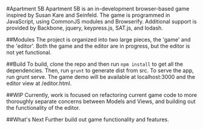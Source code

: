#Apartment 5B
Apartment 5B is an in-development browser-based game inspired by  Susan Kare and Seinfeld. The game is programmed in JavaScript, using CommonJS modules and Browserify. Additional support is provided by Backbone, jquery, keypress.js, SAT.js, and lodash.

##Modules
The project is organized into two large pieces, the 'game' and the 'editor'. Both the game and the editor are in progress, but the editor is not yet functional.

##Build
To build, clone the repo and then run `npm install` to get all the dependencies. Then, run `grunt` to generate dist from src. To serve the app, run grunt serve. The game demo will be available at localhost:3000 and the editor view at /editor.html.

##WIP
Currently, work is focused on refactoring current game code to more thoroughly separate concerns between Models and Views, and building out the functionality of the editor.

##What's Next
Further build out game functionality and features.
